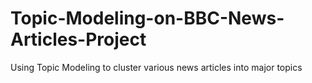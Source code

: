# Topic-Modeling-on-BBC-News-Articles-Project
Using Topic Modeling to cluster various news articles into major topics 
